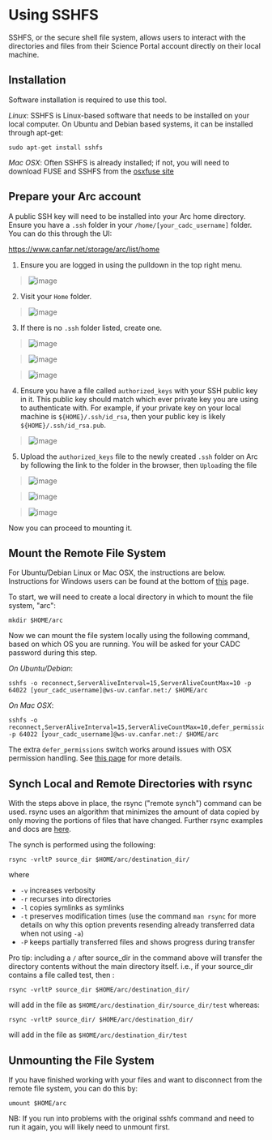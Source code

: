 # Using SSHFS 

SSHFS, or the secure shell file system, allows users to interact with
the directories and files from their Science Portal account directly on
their local machine.

## Installation

Software installation is required to use this tool.

*Linux*: SSHFS is Linux-based software that needs to be installed on
your local computer. On Ubuntu and Debian based systems, it can be
installed through apt-get:

    sudo apt-get install sshfs

*Mac OSX*: Often SSHFS is already installed; if not, you will need to
download FUSE and SSHFS from the [osxfuse
site](https://osxfuse.github.io)

## Prepare your Arc account

A public SSH key will need to be installed into your Arc home directory.  Ensure you have a `.ssh` folder in your `/home/[your_cadc_username]` folder.  You can do this through the UI:

https://www.canfar.net/storage/arc/list/home

1. Ensure you are logged in using the pulldown in the top right menu.
> ![image](images/sshfs/login.png)

2. Visit your `Home` folder.
> ![image](images/sshfs/home.png)

3. If there is no `.ssh` folder listed, create one.
> ![image](images/sshfs/add-folder.png)

> ![image](images/sshfs/new-folder-name.png)

> ![image](images/sshfs/folder-created.png)

4. Ensure you have a file called `authorized_keys` with your SSH public key in it.  This public key should match which ever private key you are using to authenticate with.  For example, if your private key on your local machine is `${HOME}/.ssh/id_rsa`, then your public key is likely `${HOME}/.ssh/id_rsa.pub`.
> ![image](images/sshfs/auth-keys.png)

5. Upload the `authorized_keys` file to the newly created `.ssh` folder on Arc by following the link to the folder in the browser, then `Upload`ing the file
> ![image](images/sshfs/folder-created.png)

> ![image](images/sshfs/add-file.png)

> ![image](images/sshfs/file-added.png)

Now you can proceed to mounting it.

## Mount the Remote File System

For Ubuntu/Debian Linux or Mac OSX, the instructions are below.
Instructions for Windows users can be found at the bottom of
[this](https://www.digitalocean.com/community/tutorials/how-to-use-sshfs-to-mount-remote-file-systems-over-ssh)
page.

To start, we will need to create a local directory in which to mount the
file system, "arc":

    mkdir $HOME/arc

Now we can mount the file system locally using the following command,
based on which OS you are running. You will be asked for your CADC
password during this step.

*On Ubuntu/Debian*:

    sshfs -o reconnect,ServerAliveInterval=15,ServerAliveCountMax=10 -p 64022 [your_cadc_username]@ws-uv.canfar.net:/ $HOME/arc

*On Mac OSX*:

    sshfs -o reconnect,ServerAliveInterval=15,ServerAliveCountMax=10,defer_permissions -p 64022 [your_cadc_username]@ws-uv.canfar.net:/ $HOME/arc

The extra `defer_permissions` switch works around issues with OSX
permission handling. See [this
page](https://github.com/osxfuse/osxfuse/wiki/Mount-options#default_permissions-and-defer_permissions)
for more details.

## Synch Local and Remote Directories with rsync

With the steps above in place, the rsync ("remote synch") command can
be used. rsync uses an algorithm that minimizes the amount of data
copied by only moving the portions of files that have changed. Further
rsync examples and docs are
[here](https://www.digitalocean.com/community/tutorials/how-to-use-rsync-to-sync-local-and-remote-directories).

The synch is performed using the following:

    rsync -vrltP source_dir $HOME/arc/destination_dir/

where

-   `-v` increases verbosity
-   `-r` recurses into directories
-   `-l` copies symlinks as symlinks
-   `-t` preserves modification times (use the command `man rsync` for
    more details on why this option prevents resending already
    transferred data when not using `-a`)
-   `-P` keeps partially transferred files and shows progress during
    transfer

Pro tip: including a `/` after source_dir in the command above will
transfer the directory contents without the main directory itself. i.e.,
if your source_dir contains a file called test, then :

    rsync -vrltP source_dir $HOME/arc/destination_dir/

will add in the file as `$HOME/arc/destination_dir/source_dir/test`
whereas:

    rsync -vrltP source_dir/ $HOME/arc/destination_dir/

will add in the file as `$HOME/arc/destination_dir/test`

## Unmounting the File System

If you have finished working with your files and want to disconnect from
the remote file system, you can do this by:

    umount $HOME/arc

NB: If you run into problems with the original sshfs command and need to
run it again, you will likely need to unmount first.
